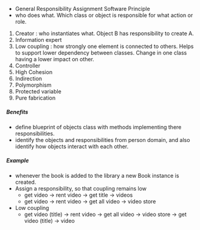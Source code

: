 - General Responsibility Assignment Software Principle
- who does what. Which class or object is responsible for what action or role.
1. Creator : who instantiates what. Object B has responsibility to create A.
2. Information expert
3. Low coupling : how strongly one element is connected to others. Helps to support lower dependency between classes. Change in one class having a lower impact on other.
4. Controller
5. High Cohesion 
6. Indirection
7. Polymorphism
8. Protected variable 
9. Pure fabrication
##### Benefits
- define blueprint of objects class with methods implementing there responsibilities.
- identify the objects and responsibilities from person domain, and also identify how objects interact with each other.
##### Example
- whenever the book is added to the library a new Book instance is created.
- Assign a responsibility, so that coupling remains low
	- get video -> rent video -> get title -> videos
	- get video -> rent video -> get all video -> video store
- Low coupling
	- get video (title) -> rent video -> get all video -> video store -> get video (title) -> video